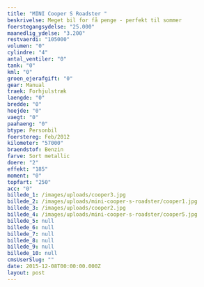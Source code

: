 ```yaml
---
title: "MINI Cooper S Roadster "
beskrivelse: Meget bil for få penge - perfekt til sommer
foerstegangsydelse: "25.000"
maanedlig_ydelse: "3.200"
restvaerdi: "105000"
volumen: "0"
cylindre: "4"
antal_ventiler: "0"
tank: "0"
kml: "0"
groen_ejerafgift: "0"
gear: Manual
traek: Forhjulstræk
laengde: "0"
bredde: "0"
hoejde: "0"
vaegt: "0"
paahaeng: "0"
btype: Personbil
foerstereg: Feb/2012
kilometer: "57000"
braendstof: Benzin
farve: Sort metallic
doere: "2"
effekt: "185"
moment: "0"
topfart: "250"
acc: "0"
billede_1: /images/uploads/cooper3.jpg
billede_2: /images/uploads/mini-cooper-s-roadster/cooper1.jpg
billede_3: /images/uploads/cooper2.jpg
billede_4: /images/uploads/mini-cooper-s-roadster/cooper5.jpg
billede_5: null
billede_6: null
billede_7: null
billede_8: null
billede_9: null
billede_10: null
cmsUserSlug: ""
date: 2015-12-08T00:00:00.000Z
layout: post
---
```


